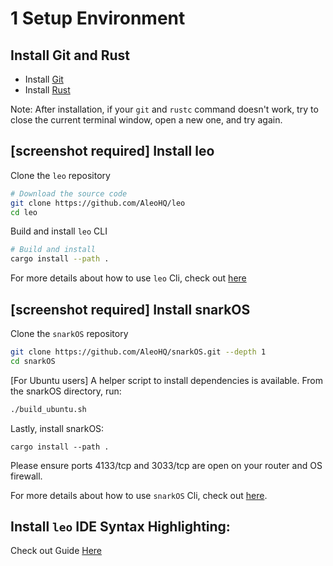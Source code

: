 # 1 Setup Environment

## Install Git and Rust

- Install [Git](https://git-scm.com/downloads)
- Install [Rust](https://www.rust-lang.org/tools/install)

Note: After installation, if your `git` and `rustc` command doesn't work, try to close the current terminal window, open a new one, and try again.

## [screenshot required] Install leo

Clone the `leo` repository
```bash
# Download the source code
git clone https://github.com/AleoHQ/leo
cd leo
```

Build and install `leo` CLI
```bash
# Build and install
cargo install --path .
```

For more details about how to use `leo` Cli, check out [here](https://developer.aleo.org/leo/commands)

## [screenshot required] Install snarkOS
Clone the `snarkOS` repository
```bash
git clone https://github.com/AleoHQ/snarkOS.git --depth 1
cd snarkOS
```

[For Ubuntu users] A helper script to install dependencies is available. From the snarkOS directory, run:
```bash
./build_ubuntu.sh
```

Lastly, install snarkOS:
```
cargo install --path .
```
Please ensure ports 4133/tcp and 3033/tcp are open on your router and OS firewall.

For more details about how to use `snarkOS` Cli, check out [here](https://developer.aleo.org/testnet/getting_started/installation/#22-installation).

## Install `leo` IDE Syntax Highlighting:

Check out Guide [Here](https://developer.aleo.org/leo/installation#3-ide-syntax-highlighting)

